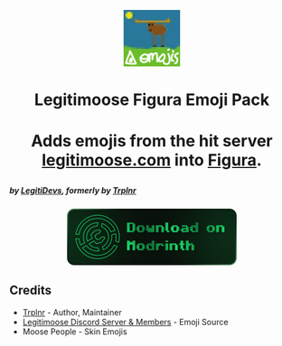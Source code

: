 <p align="center" style="margin-bottom: 0px !important;">
  <img width="100" src="./pack.png">
</p>

<h1 align="center">Legitimoose Figura Emoji Pack<h1>


<p align="center">
    Adds emojis from the hit server 
    <a href="https://store.legitimoose.com">legitimoose.com</a>
    into <a href="https://github.com/FiguraMC/Figura">Figura</a>.
</p>

<h5>
    by 
    <a href="https://github.com/LegitiDevs">LegitiDevs</a>, formerly by 
    <a href="https://github.com/Trioplane">Trplnr</a>
</h5>

<div align="center">
    <a href="https://modrinth.com/resourcepack/legitimoose-figura-emoji-pack">
        <img width="300" src="./download_on_modrinth.png">
    </a>
</div>

## Credits
- [Trplnr](https://github.com/Trioplane) - Author, Maintainer
- [Legitimoose Discord Server & Members](https://discord.gg/z3kqKDyvZY) - Emoji Source
- Moose People - Skin Emojis



